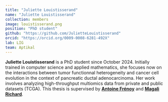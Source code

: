 ```yaml
---
title: "Juliette Louistisserand"
name: "Juliette Louistisserand"
collection: members
image: louistisserand.png
position: "PhD student"
github: "https://github.com/JulietteLouistisserand"
orcid: "https://orcid.org/0009-0008-6281-492X"
lab: LIG
team: Aptikal
---
```


**Juliette Louistisserand** is a PhD student since October 2024. Initially trained in computer science and applied mathematics, she focuses now on the interactions between tumor functionnal heterogeneity and cancer cell evolution in the context of pancreatic ductal adenocarcinoma. Her work involves analyzing high-throughput multiomics data from private and public datasets (TCGA). This thesis is supervised by **[Antoine Frénoy](https://perso.crans.org/frenoy/index.html)** and **[Magali Richard](https://magrichard.github.io/)**.
